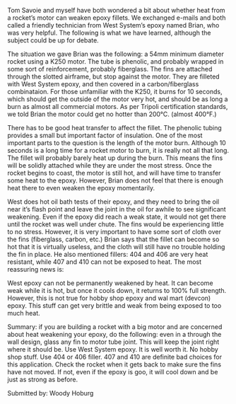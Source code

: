 Tom Savoie and myself have both wondered a bit about whether heat from a rocket’s motor can weaken epoxy fillets. We exchanged e-mails and both called a friendly technician from West System’s epoxy named Brian, who was very helpful. The following is what we have learned, although the subject could be up for debate.

The situation we gave Brian was the following: a 54mm minimum diameter rocket using a K250 motor. The tube is phenolic, and probably wrapped in some sort of reinforcement, probably fiberglass. The fins are attached through the slotted airframe, but stop against the motor. They are filleted with West System epoxy, and then covered in a carbon/fiberglass combinataion. For those unfamiliar with the K250, it burns for 10 seconds, which should get the outside of the motor very hot, and should be as long a burn as almost all commercial motors. As per Tripoli certification standards, we told Brian the motor could get no hotter than 200°C. (almost 400°F.)

There has to be good heat transfer to affect the fillet. The phenolic tubing provides a small but important factor of insulation. One of the most important parts to the question is the length of the motor burn. Although 10 seconds is a long time for a rocket motor to burn, it is really not all that long. The fillet will probably barely heat up during the burn. This means the fins will be solidly attached while they are under the most stress. Once the rocket begins to coast, the motor is still hot, and will have time to transfer some heat to the epoxy. However, Brian does not feel that there is enough heat there to even weaken the epoxy momentarily.

West does hot oil bath tests of their epoxy, and they need to bring the oil near it’s flash point and leave the joint in the oil for awhile to see significant weakening. Even if the epoxy did reach a weak state, it would not get there until the rocket was well under chute. The fins would be experiencing little to no stress. However, it is very important to have some sort of cloth over the fins (fiberglass, carbon, etc.) Brian says that the fillet can become so hot that it is virtually useless, and the cloth will still have no trouble holding the fin in place. He also mentioned fillers: 404 and 406 are very heat resistant, while 407 and 410 can not be exposed to heat. The most reassuring news is:

West epoxy can not be permanently weakened by heat. It can become weak while it is hot, but once it cools down, it returns to 100% full strength. However, this is not true for hobby shop epoxy and wal mart (devcon) epoxy. This stuff can get very brittle and weak from being exposed to too much heat.

Summary: if you are building a rocket with a big motor and are concerned about heat weakening your epoxy, do the following: even in a through the wall design, glass any fin to motor tube joint. This will keep the joint right where it should be. Use West System epoxy. It is well worth it. No hobby shop stuff. Use 404 or 406 filler. 407 and 410 are definite bad choices for this application. Check the rocket when it gets back to make sure the fins have not moved. If not, even if the epoxy is goo, it will cool down and be just as strong as before.

Submitted by: Woody Hoburg

